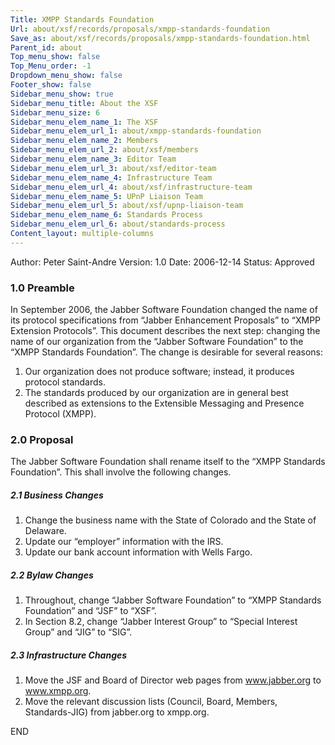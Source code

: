 ```yaml
---
Title: XMPP Standards Foundation
Url: about/xsf/records/proposals/xmpp-standards-foundation
Save_as: about/xsf/records/proposals/xmpp-standards-foundation.html
Parent_id: about
Top_menu_show: false
Top_Menu_order: -1
Dropdown_menu_show: false
Footer_show: false
Sidebar_menu_show: true
Sidebar_menu_title: About the XSF
Sidebar_menu_size: 6
Sidebar_menu_elem_name_1: The XSF
Sidebar_menu_elem_url_1: about/xmpp-standards-foundation
Sidebar_menu_elem_name_2: Members
Sidebar_menu_elem_url_2: about/xsf/members
Sidebar_menu_elem_name_3: Editor Team
Sidebar_menu_elem_url_3: about/xsf/editor-team
Sidebar_menu_elem_name_4: Infrastructure Team
Sidebar_menu_elem_url_4: about/xsf/infrastructure-team
Sidebar_menu_elem_name_5: UPnP Liaison Team
Sidebar_menu_elem_url_5: about/xsf/upnp-liaison-team
Sidebar_menu_elem_name_6: Standards Process
Sidebar_menu_elem_url_6: about/standards-process
Content_layout: multiple-columns
---
```


Author: Peter Saint-Andre
Version:    1.0
Date:   2006-12-14
Status: Approved

### 1.0 Preamble

In September 2006, the Jabber Software Foundation changed the name of its protocol specifications from “Jabber Enhancement Proposals” to “XMPP Extension Protocols”. This document describes the next step: changing the name of our organization from the “Jabber Software Foundation” to the “XMPP Standards Foundation”. The change is desirable for several reasons:

1. Our organization does not produce software; instead, it produces protocol standards.
2. The standards produced by our organization are in general best described as extensions to the Extensible Messaging and Presence Protocol (XMPP).

### 2.0 Proposal

The Jabber Software Foundation shall rename itself to the “XMPP Standards Foundation”. This shall involve the following changes.

##### 2.1 Business Changes

1. Change the business name with the State of Colorado and the State of Delaware.
2. Update our “employer” information with the IRS.
3. Update our bank account information with Wells Fargo.

##### 2.2 Bylaw Changes

1. Throughout, change “Jabber Software Foundation” to “XMPP Standards Foundation” and “JSF” to “XSF”.
2. In Section 8.2, change “Jabber Interest Group” to “Special Interest Group” and “JIG” to “SIG”.

##### 2.3 Infrastructure Changes

1. Move the JSF and Board of Director web pages from www.jabber.org to www.xmpp.org.
2. Move the relevant discussion lists (Council, Board, Members, Standards-JIG) from jabber.org to xmpp.org.

END